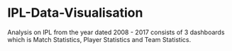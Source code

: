# IPL-Data-Visualisation
Analysis on IPL from the year dated 2008 - 2017 consists of 3 dashboards which is Match Statistics, Player Statistics and Team Statistics.
